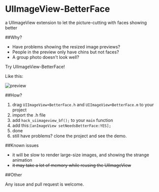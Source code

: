 UIImageView-BetterFace
======================

a UIImageView extension to let the picture-cutting with faces showing better

##Why?

 - Have problems showing the resized image previews? 
 - People in the preview only have chins but not faces?
 - A group photo doesn't look well?

Try UIImageView-BetterFace!

Like this:

![preview](https://raw.github.com/croath/UIImageView-BetterFace/master/doc/preview.png)

##How?

 1. drag `UIImageView+BetterFace.h` and `UIImageView+BetterFace.m` to your project
 2. import the .h file
 3. add `hack_uiimageview_bf();` to your `main` function
 4. add this:`[anImageView setNeedsBetterFace:YES];`
 5. done
 6. still have problems? clone the project and see the demo.

##Known issues

 - it will be slow to render large-size images, and showing the strange animation
 - ~~it may take a lot of memory while reusing the UIImageView~~
 
##Other

Any issue and pull request is welcome.
